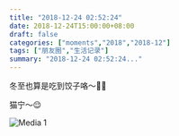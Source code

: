 ```yaml
---
title: "2018-12-24 02:52:24"
date: 2018-12-24T15:00:00+08:00
draft: false
categories: ["moments","2018","2018-12"]
tags: ["朋友圈","生活记录"]
summary: "2018-12-24 02:52:24..."
---
```


冬至也算是吃到饺子咯～🥟🥟

猫宁～😌

![Media 1](/Moments/photos/2018-12-24/201812240252240.jpg)

